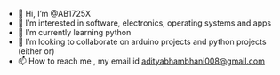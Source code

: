 - 👋 Hi, I’m @AB1725X
- 👀 I’m interested in software, electronics, operating systems and apps
- 🌱 I’m currently learning python 
- 💞️ I’m looking to collaborate on arduino projects and python projects (either or)
- 📫 How to reach me , my email id adityabhambhani008@gmail.com

<!---
AB1725X/AB1725X is a ✨ special ✨ repository because its `README.md` (this file) appears on your GitHub profile.
You can click the Preview link to take a look at your changes.
--->
